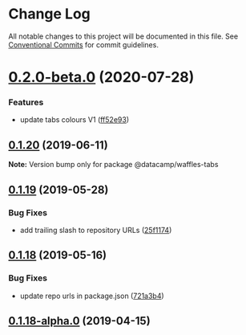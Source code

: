 # Change Log

All notable changes to this project will be documented in this file.
See [Conventional Commits](https://conventionalcommits.org) for commit guidelines.

# [0.2.0-beta.0](https://github.com/datacamp/design-system/compare/@datacamp/waffles-tabs@0.1.20...@datacamp/waffles-tabs@0.2.0-beta.0) (2020-07-28)


### Features

* update tabs colours V1 ([ff52e93](https://github.com/datacamp/design-system/commit/ff52e93))





## [0.1.20](https://github.com/datacamp/design-system/compare/@datacamp/waffles-tabs@0.1.19...@datacamp/waffles-tabs@0.1.20) (2019-06-11)

**Note:** Version bump only for package @datacamp/waffles-tabs





## [0.1.19](https://github.com/datacamp-engineering/design-system/tree/master/packages/stylesheets/tabs/compare/@datacamp/waffles-tabs@0.1.18...@datacamp/waffles-tabs@0.1.19) (2019-05-28)


### Bug Fixes

* add trailing slash to repository URLs ([25f1174](https://github.com/datacamp-engineering/design-system/tree/master/packages/stylesheets/tabs/commit/25f1174))





## [0.1.18](https://github.com/datacamp-engineering/design-system/tree/master/packages/stylesheets/tabs/compare/@datacamp/waffles-tabs@0.1.18-alpha.0...@datacamp/waffles-tabs@0.1.18) (2019-05-16)


### Bug Fixes

* update repo urls in package.json ([721a3b4](https://github.com/datacamp-engineering/design-system/tree/master/packages/stylesheets/tabs/commit/721a3b4))





## [0.1.18-alpha.0](https://github.com/datacamp/design-system/compare/@datacamp/waffles-tabs@0.1.18-alpha.0...@datacamp/waffles-tabs@0.1.18-alpha.0) (2019-04-15)
